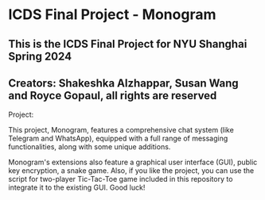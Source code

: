 # ICDS Final Project - Monogram
## This is the ICDS Final Project for NYU Shanghai Spring 2024
## Creators: Shakeshka Alzhappar, Susan Wang and Royce Gopaul, all rights are reserved

Project:

This project, Monogram, features a comprehensive chat system (like Telegram and WhatsApp), equipped with a full range of messaging functionalities, along with some unique additions.

Monogram's extensions also feature a graphical user interface (GUI), public key encryption, a snake game. Also, if you like the project, you can use the script for two-player Tic-Tac-Toe game included in this repository to integrate it to the existing GUI. Good luck!
